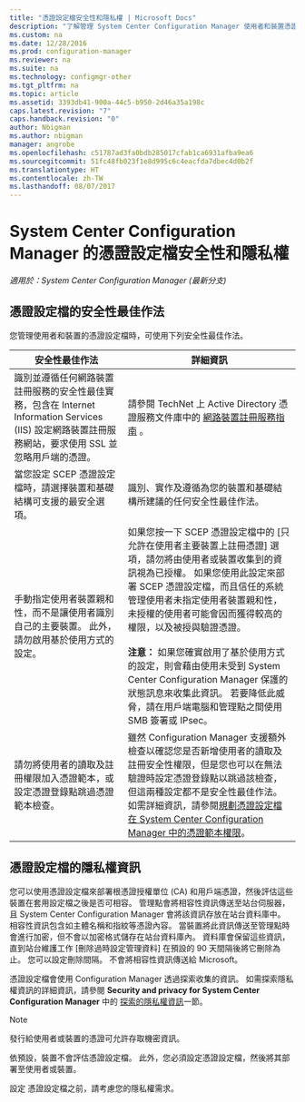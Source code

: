 ```yaml
---
title: "憑證設定檔安全性和隱私權 | Microsoft Docs"
description: "了解管理 System Center Configuration Manager 使用者和裝置憑證設定檔的安全性最佳作法。"
ms.custom: na
ms.date: 12/28/2016
ms.prod: configuration-manager
ms.reviewer: na
ms.suite: na
ms.technology: configmgr-other
ms.tgt_pltfrm: na
ms.topic: article
ms.assetid: 3393db41-900a-44c5-b950-2d46a35a198c
caps.latest.revision: "7"
caps.handback.revision: "0"
author: Nbigman
ms.author: nbigman
manager: angrobe
ms.openlocfilehash: c51787ad3fa0bdb285017cfab1ca6931afba9ea6
ms.sourcegitcommit: 51fc48fb023f1e8d995c6c4eacfda7dbec4d0b2f
ms.translationtype: HT
ms.contentlocale: zh-TW
ms.lasthandoff: 08/07/2017
---
```

# <a name="security-and-privacy-for-certificate-profiles-in-system-center-configuration-manager"></a>System Center Configuration Manager 的憑證設定檔安全性和隱私權

*適用於：System Center Configuration Manager (最新分支)*


##  <a name="security-best-practices-for-certificate-profiles"></a>憑證設定檔的安全性最佳作法  
 您管理使用者和裝置的憑證設定檔時，可使用下列安全性最佳作法。  

|安全性最佳作法|詳細資訊|  
|----------------------------|----------------------|  
|識別並遵循任何網路裝置註冊服務的安全性最佳實務，包含在 Internet Information Services (IIS) 設定網路裝置註冊服務網站，要求使用 SSL 並忽略用戶端的憑證。|請參閱 TechNet 上 Active Directory 憑證服務文件庫中的 [網路裝置註冊服務指南](http://go.microsoft.com/fwlink/p/?LinkId=309016) 。|  
|當您設定 SCEP 憑證設定檔時，請選擇裝置和基礎結構可支援的最安全選項。|識別、實作及遵循為您的裝置和基礎結構所建議的任何安全性最佳作法。|  
|手動指定使用者裝置親和性，而不是讓使用者識別自己的主要裝置。 此外，請勿啟用基於使用方式的設定。|如果您按一下 SCEP 憑證設定檔中的 [只允許在使用者主要裝置上註冊憑證]  選項，請勿將由使用者或裝置收集到的資訊視為已授權。 如果您使用此設定來部署 SCEP 憑證設定檔，而且信任的系統管理使用者未指定使用者裝置親和性，未授權的使用者可能會因而獲得較高的權限，以及被授與驗證憑證。<br /><br /> **注意：** 如果您確實啟用了基於使用方式的設定，則會藉由使用未受到 System Center Configuration Manager 保護的狀態訊息來收集此資訊。 若要降低此威脅，請在用戶端電腦和管理點之間使用 SMB 簽署或 IPsec。|  
|請勿將使用者的讀取及註冊權限加入憑證範本，或設定憑證登錄點跳過憑證範本檢查。|雖然 Configuration Manager 支援額外檢查以確認您是否新增使用者的讀取及註冊安全性權限，但是您也可以在無法驗證時設定憑證登錄點以跳過該檢查，但這兩種設定都不是安全性最佳作法。 如需詳細資訊，請參閱[規劃憑證設定檔在 System Center Configuration Manager 中的憑證範本權限](../../protect/plan-design/planning-for-certificate-template-permissions.md)。|  

## <a name="privacy-information-for-certificate-profiles"></a>憑證設定檔的隱私權資訊  
 您可以使用憑證設定檔來部署根憑證授權單位 (CA) 和用戶端憑證，然後評估這些裝置在套用設定檔之後是否可相容。 管理點會將相容性資訊傳送至站台伺服器，且 System Center Configuration Manager 會將該資訊存放在站台資料庫中。 相容性資訊包含如主體名稱和指紋等憑證內容。 當裝置將此資訊傳送至管理點時會進行加密，但不會以加密格式儲存在站台資料庫內。 資料庫會保留這些資訊，直到站台維護工作 [刪除過時設定管理資料]  在預設的 90 天間隔後將它刪除為止。 您可以設定刪除間隔。 不會將相容性資訊傳送給 Microsoft。  

 憑證設定檔會使用 Configuration Manager 透過探索收集的資訊。 如需探索隱私權資訊的詳細資訊，請參閱 **Security and privacy for System Center Configuration Manager** 中的 [探索的隱私權資訊](../../core/plan-design/security/security-and-privacy.md)一節。  

> [!NOTE]  
>  發行給使用者或裝置的憑證可允許存取機密資訊。  

 依預設，裝置不會評估憑證設定檔。 此外，您必須設定憑證設定檔，然後將其部署至使用者或裝置。  

 設定	憑證設定檔之前，請考慮您的隱私權需求。  
